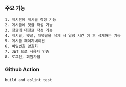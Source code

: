 ### 주요 기능

    1. 게시판에 게시글 작성 기능
    2. 게시글에 댓글 작성 기능
    3. 댓글에 대댓글 작성 기능
    4. 게시글, 댓글, 대댓글을 삭제 시 일정 시간 이 후 삭제하는 기능
    5. 게시글 페이지네이션 
    6. 비밀번호 암호화 
    7. JWT 으로 사용자 인증 
    8. 로그인, 회원가입 

### Github Action
    build and eslint test